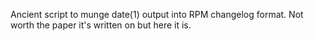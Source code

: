 Ancient script to munge date(1) output into RPM changelog format.  Not worth the paper it's written on but here it is.
